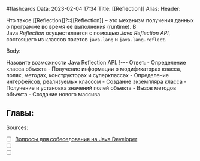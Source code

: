 #flashcards
Data: 2023-02-04 17:34
Title: [[Reflection]]
Alias:
Header:

Что такое [[Reflection]]?::[[Reflection]] – это механизм получения данных о программе во время её выполнения (runtime). В Java _Reflection_ осуществляется с помощью _Java Reflection API_, состоящего из классов пакетов `java.lang` и `java.lang.reflect`.




Body:


Назовите возможности Java Reflection API.
!---
Ответ:
	- Определение класса объекта
	- Получение информации о модификаторах класса, полях, методах, конструкторах и суперклассах
	- Определение интерфейсов, реализуемых классом
	- Создание экземпляра класса
	- Получение и установка значений полей объекта
	- Вызов методов объекта
	- Создание нового массива




Главы:
-


Sources:
- [ ] [Вопросы для собеседования на Java Developer](https://github.com/enhorse/java-interview/blob/master/README.md#%D0%9E%D0%9E%D0%9F)
- [ ] []()
- [ ] []()
